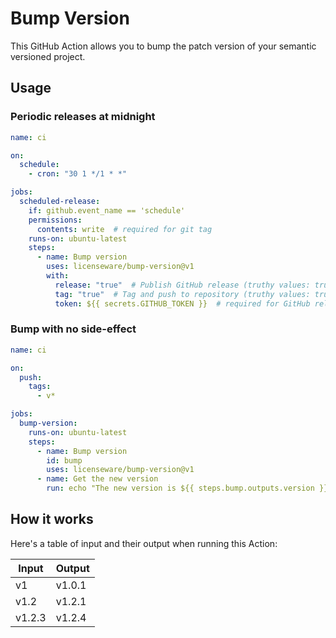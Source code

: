# Bump Version

This GitHub Action allows you to bump the patch version of your semantic
versioned project.

## Usage

### Periodic releases at midnight

```yaml
name: ci

on:
  schedule:
    - cron: "30 1 */1 * *"

jobs:
  scheduled-release:
    if: github.event_name == 'schedule'
    permissions:
      contents: write  # required for git tag
    runs-on: ubuntu-latest
    steps:
      - name: Bump version
        uses: licenseware/bump-version@v1
        with:
          release: "true"  # Publish GitHub release (truthy values: true, yes, 1)
          tag: "true"  # Tag and push to repository (truthy values: true, yes, 1)
          token: ${{ secrets.GITHUB_TOKEN }}  # required for GitHub release
```

### Bump with no side-effect

```yaml
name: ci

on:
  push:
    tags:
      - v*

jobs:
  bump-version:
    runs-on: ubuntu-latest
    steps:
      - name: Bump version
        id: bump
        uses: licenseware/bump-version@v1
      - name: Get the new version
        run: echo "The new version is ${{ steps.bump.outputs.version }}"
```

## How it works

Here's a table of input and their output when running this Action:

| Input | Output |
| --- | --- |
| v1 | v1.0.1 |
| v1.2 | v1.2.1 |
| v1.2.3 | v1.2.4 |
